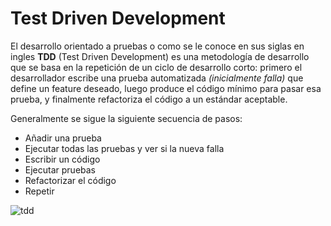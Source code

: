# Test Driven Development

El desarrollo orientado a pruebas o como se le conoce en sus siglas en ingles **TDD** (Test Driven Development) es una metodología de desarrollo que se basa en la repetición de un ciclo de desarrollo corto: primero el desarrollador escribe una prueba automatizada *(inicialmente falla)* que define un feature deseado, luego produce el código mínimo para pasar esa prueba, y finalmente refactoriza el código a un estándar aceptable.

Generalmente se sigue la siguiente secuencia de pasos:
* Añadir una prueba
* Ejecutar todas las pruebas y ver si la nueva falla
* Escribir un código
* Ejecutar pruebas
* Refactorizar el código
* Repetir

![tdd](https://user-images.githubusercontent.com/214138/31112342-c2d994d8-a7d8-11e7-884b-7a5fb596dff0.png)

